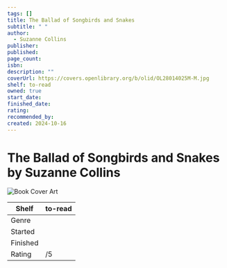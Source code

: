 ```yaml
---
tags: []
title: The Ballad of Songbirds and Snakes
subtitle: " "
author:
  - Suzanne Collins
publisher: 
published: 
page_count: 
isbn: 
description: ""
coverUrl: https://covers.openlibrary.org/b/olid/OL28014025M-M.jpg
shelf: to-read
owned: true
start_date: 
finished_date: 
rating: 
recommended_by: 
created: 2024-10-16
---
```


# The Ballad of Songbirds and Snakes by Suzanne Collins

![Book Cover Art](https://covers.openlibrary.org/b/olid/OL28014025M-M.jpg)

| Shelf | to-read |
| --- | --- |
| Genre |  |
| Started |  |
| Finished |  |
| Rating | /5 |

